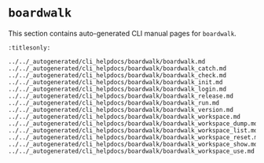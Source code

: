 <!--
# This page is used to generate the toctree, and to link to the referenced auto-generated files.
-->

# `boardwalk`

This section contains auto-generated CLI manual pages for `boardwalk`.

```{toctree}
:titlesonly:

../../_autogenerated/cli_helpdocs/boardwalk/boardwalk.md
../../_autogenerated/cli_helpdocs/boardwalk/boardwalk_catch.md
../../_autogenerated/cli_helpdocs/boardwalk/boardwalk_check.md
../../_autogenerated/cli_helpdocs/boardwalk/boardwalk_init.md
../../_autogenerated/cli_helpdocs/boardwalk/boardwalk_login.md
../../_autogenerated/cli_helpdocs/boardwalk/boardwalk_release.md
../../_autogenerated/cli_helpdocs/boardwalk/boardwalk_run.md
../../_autogenerated/cli_helpdocs/boardwalk/boardwalk_version.md
../../_autogenerated/cli_helpdocs/boardwalk/boardwalk_workspace.md
../../_autogenerated/cli_helpdocs/boardwalk/boardwalk_workspace_dump.md
../../_autogenerated/cli_helpdocs/boardwalk/boardwalk_workspace_list.md
../../_autogenerated/cli_helpdocs/boardwalk/boardwalk_workspace_reset.md
../../_autogenerated/cli_helpdocs/boardwalk/boardwalk_workspace_show.md
../../_autogenerated/cli_helpdocs/boardwalk/boardwalk_workspace_use.md
```
